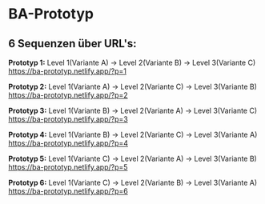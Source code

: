 # BA-Prototyp

## 6 Sequenzen über URL's:

**Prototyp 1:** Level 1(Variante A) → Level 2(Variante B) → Level 3(Variante C)  
https://ba-prototyp.netlify.app/?p=1

**Prototyp 2:** Level 1(Variante A) → Level 2(Variante C) → Level 3(Variante B)  
https://ba-prototyp.netlify.app/?p=2

**Prototyp 3:** Level 1(Variante B) → Level 2(Variante A) → Level 3(Variante C)  
https://ba-prototyp.netlify.app/?p=3

**Prototyp 4:** Level 1(Variante B) → Level 2(Variante C) → Level 3(Variante A)  
https://ba-prototyp.netlify.app/?p=4

**Prototyp 5:** Level 1(Variante C) → Level 2(Variante A) → Level 3(Variante B)  
https://ba-prototyp.netlify.app/?p=5

**Prototyp 6:** Level 1(Variante C) → Level 2(Variante B) → Level 3(Variante A)  
https://ba-prototyp.netlify.app/?p=6

